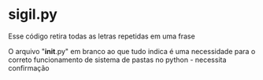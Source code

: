 # sigil.py

Esse código retira todas as letras repetidas em uma frase


O arquivo "__init__.py" em branco ao que tudo indica é uma necessidade para o correto funcionamento de sistema de pastas no python - necessita confirmação


